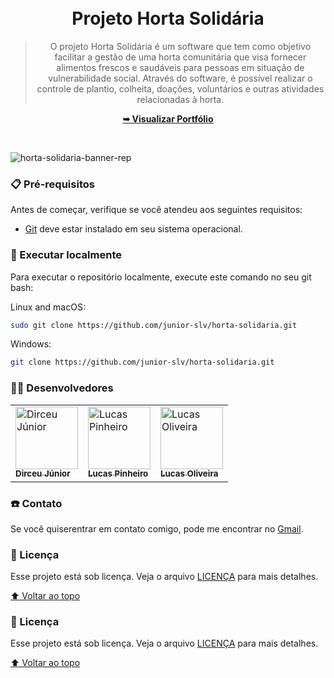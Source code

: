 <div align="center">
  
  <br />
  <br />

  <h1 align="center">Projeto Horta Solidária</h1>

  > O projeto Horta Solidária é um software que tem como objetivo facilitar a gestão de uma horta comunitária que visa fornecer alimentos frescos e saudáveis para pessoas em situação de vulnerabilidade social. Através do software, é possível realizar o controle de plantio, colheita, doações, voluntários e outras atividades relacionadas à horta.

  <a href="https://horta-solidaria.vercel.app/"><strong>➥ Visualizar Portfólio</strong></a>

</div>

<br />

![horta-solidaria-banner-rep](https://github.com/junior-slv/horta-solidaria/assets/124714182/2a7a32c7-8e94-439f-b735-252b9463cffc)

### 📋 Pré-requisitos

Antes de começar, verifique se você atendeu aos seguintes requisitos:

* [Git](https://git-scm.com/downloads "Download Git") deve estar instalado em seu sistema operacional.

### 📍 Executar localmente

Para executar o repositório localmente, execute este comando no seu git bash:

Linux and macOS:

```bash
sudo git clone https://github.com/junior-slv/horta-solidaria.git
```

Windows:

```bash
git clone https://github.com/junior-slv/horta-solidaria.git
```



### 👨‍💻 Desenvolvedores

<table>
  <tr>
      <td>
      <a href="#">
        <img src="https://avatars.githubusercontent.com/u/108402999?v=4" width="100px;" alt="Dirceu Júnior"/><br>
        <sub>
          <b>Dirceu Júnior</b>
        </sub>
      </a>
    </td>
    <td>
      <a href="#">
        <img src="https://avatars.githubusercontent.com/u/124714182?v=4" width="100px;" alt="Lucas Pinheiro"/><br>
        <sub>
          <b>Lucas Pinheiro</b>
        </sub>
      </a>
    </td>
    <td>
      <a href="#">
        <img src="https://avatars.githubusercontent.com/u/124714081?v=4" width="100px;" alt="Lucas Oliveira"/><br>
        <sub>
          <b>Lucas Oliveira</b>
        </sub>
      </a>
    </td>
  </tr>
</table>

### ☎️ Contato

Se você quiserentrar em contato comigo, pode me encontrar no [Gmail](mailto:dirceu.junior@edu.unifil.br).

### 📝 Licença

Esse projeto está sob licença. Veja o arquivo [LICENÇA](LICENSE.md) para mais detalhes.

[⬆ Voltar ao topo](README.md)<br>

### 📝 Licença

Esse projeto está sob licença. Veja o arquivo [LICENÇA](LICENSE.md) para mais detalhes.

[⬆ Voltar ao topo](README.md)<br>
